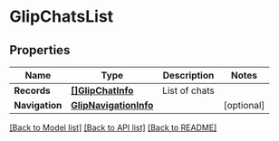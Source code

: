# GlipChatsList

## Properties

Name | Type | Description | Notes
------------ | ------------- | ------------- | -------------
**Records** | [**[]GlipChatInfo**](GlipChatInfo.md) | List of chats | 
**Navigation** | [**GlipNavigationInfo**](GlipNavigationInfo.md) |  | [optional] 

[[Back to Model list]](../README.md#documentation-for-models) [[Back to API list]](../README.md#documentation-for-api-endpoints) [[Back to README]](../README.md)


